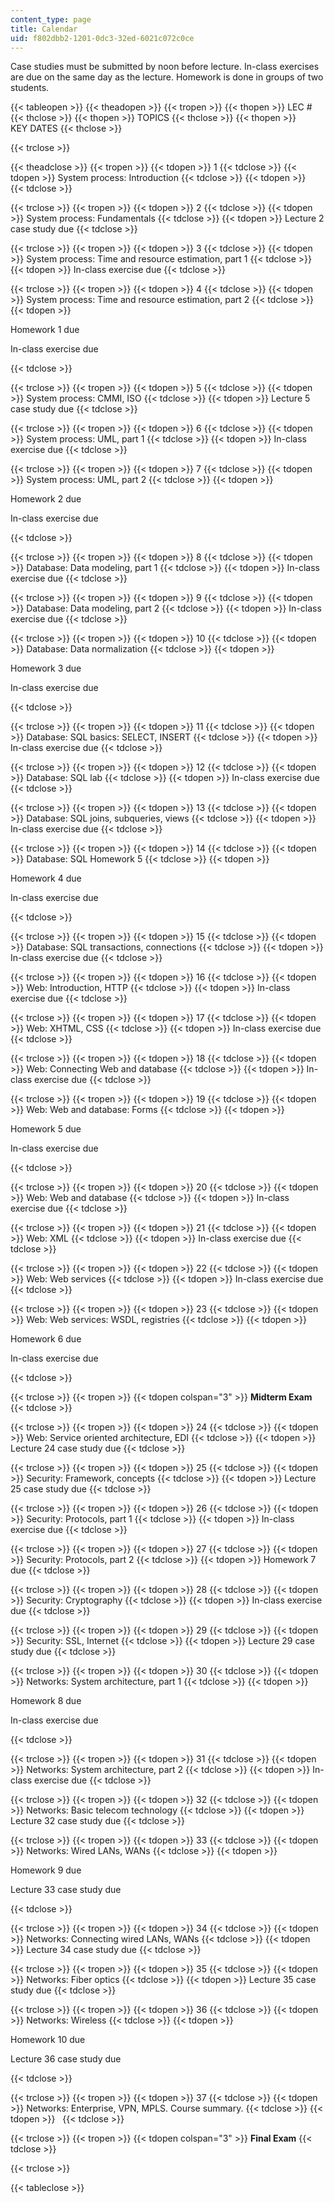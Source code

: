```yaml
---
content_type: page
title: Calendar
uid: f802dbb2-1201-0dc3-32ed-6021c072c0ce
---
```


Case studies must be submitted by noon before lecture. In-class exercises are due on the same day as the lecture. Homework is done in groups of two students.

{{< tableopen >}}
{{< theadopen >}}
{{< tropen >}}
{{< thopen >}}
LEC #
{{< thclose >}}
{{< thopen >}}
TOPICS
{{< thclose >}}
{{< thopen >}}
KEY DATES
{{< thclose >}}

{{< trclose >}}

{{< theadclose >}}
{{< tropen >}}
{{< tdopen >}}
1
{{< tdclose >}}
{{< tdopen >}}
System process: Introduction
{{< tdclose >}}
{{< tdopen >}}
 
{{< tdclose >}}

{{< trclose >}}
{{< tropen >}}
{{< tdopen >}}
2
{{< tdclose >}}
{{< tdopen >}}
System process: Fundamentals
{{< tdclose >}}
{{< tdopen >}}
Lecture 2 case study due
{{< tdclose >}}

{{< trclose >}}
{{< tropen >}}
{{< tdopen >}}
3
{{< tdclose >}}
{{< tdopen >}}
System process: Time and resource estimation, part 1
{{< tdclose >}}
{{< tdopen >}}
In-class exercise due
{{< tdclose >}}

{{< trclose >}}
{{< tropen >}}
{{< tdopen >}}
4
{{< tdclose >}}
{{< tdopen >}}
System process: Time and resource estimation, part 2
{{< tdclose >}}
{{< tdopen >}}


Homework 1 due

In-class exercise due


{{< tdclose >}}

{{< trclose >}}
{{< tropen >}}
{{< tdopen >}}
5
{{< tdclose >}}
{{< tdopen >}}
System process: CMMI, ISO
{{< tdclose >}}
{{< tdopen >}}
Lecture 5 case study due
{{< tdclose >}}

{{< trclose >}}
{{< tropen >}}
{{< tdopen >}}
6
{{< tdclose >}}
{{< tdopen >}}
System process: UML, part 1
{{< tdclose >}}
{{< tdopen >}}
In-class exercise due
{{< tdclose >}}

{{< trclose >}}
{{< tropen >}}
{{< tdopen >}}
7
{{< tdclose >}}
{{< tdopen >}}
System process: UML, part 2
{{< tdclose >}}
{{< tdopen >}}


Homework 2 due

In-class exercise due


{{< tdclose >}}

{{< trclose >}}
{{< tropen >}}
{{< tdopen >}}
8
{{< tdclose >}}
{{< tdopen >}}
Database: Data modeling, part 1
{{< tdclose >}}
{{< tdopen >}}
In-class exercise due
{{< tdclose >}}

{{< trclose >}}
{{< tropen >}}
{{< tdopen >}}
9
{{< tdclose >}}
{{< tdopen >}}
Database: Data modeling, part 2
{{< tdclose >}}
{{< tdopen >}}
In-class exercise due
{{< tdclose >}}

{{< trclose >}}
{{< tropen >}}
{{< tdopen >}}
10
{{< tdclose >}}
{{< tdopen >}}
Database: Data normalization
{{< tdclose >}}
{{< tdopen >}}


Homework 3 due

In-class exercise due


{{< tdclose >}}

{{< trclose >}}
{{< tropen >}}
{{< tdopen >}}
11
{{< tdclose >}}
{{< tdopen >}}
Database: SQL basics: SELECT, INSERT
{{< tdclose >}}
{{< tdopen >}}
In-class exercise due
{{< tdclose >}}

{{< trclose >}}
{{< tropen >}}
{{< tdopen >}}
12
{{< tdclose >}}
{{< tdopen >}}
Database: SQL lab
{{< tdclose >}}
{{< tdopen >}}
In-class exercise due
{{< tdclose >}}

{{< trclose >}}
{{< tropen >}}
{{< tdopen >}}
13
{{< tdclose >}}
{{< tdopen >}}
Database: SQL joins, subqueries, views
{{< tdclose >}}
{{< tdopen >}}
In-class exercise due
{{< tdclose >}}

{{< trclose >}}
{{< tropen >}}
{{< tdopen >}}
14
{{< tdclose >}}
{{< tdopen >}}
Database: SQL Homework 5
{{< tdclose >}}
{{< tdopen >}}


Homework 4 due

In-class exercise due


{{< tdclose >}}

{{< trclose >}}
{{< tropen >}}
{{< tdopen >}}
15
{{< tdclose >}}
{{< tdopen >}}
Database: SQL transactions, connections
{{< tdclose >}}
{{< tdopen >}}
In-class exercise due
{{< tdclose >}}

{{< trclose >}}
{{< tropen >}}
{{< tdopen >}}
16
{{< tdclose >}}
{{< tdopen >}}
Web: Introduction, HTTP
{{< tdclose >}}
{{< tdopen >}}
In-class exercise due
{{< tdclose >}}

{{< trclose >}}
{{< tropen >}}
{{< tdopen >}}
17
{{< tdclose >}}
{{< tdopen >}}
Web: XHTML, CSS
{{< tdclose >}}
{{< tdopen >}}
In-class exercise due
{{< tdclose >}}

{{< trclose >}}
{{< tropen >}}
{{< tdopen >}}
18
{{< tdclose >}}
{{< tdopen >}}
Web: Connecting Web and database
{{< tdclose >}}
{{< tdopen >}}
In-class exercise due
{{< tdclose >}}

{{< trclose >}}
{{< tropen >}}
{{< tdopen >}}
19
{{< tdclose >}}
{{< tdopen >}}
Web: Web and database: Forms
{{< tdclose >}}
{{< tdopen >}}


Homework 5 due

In-class exercise due


{{< tdclose >}}

{{< trclose >}}
{{< tropen >}}
{{< tdopen >}}
20
{{< tdclose >}}
{{< tdopen >}}
Web: Web and database
{{< tdclose >}}
{{< tdopen >}}
In-class exercise due
{{< tdclose >}}

{{< trclose >}}
{{< tropen >}}
{{< tdopen >}}
21
{{< tdclose >}}
{{< tdopen >}}
Web: XML
{{< tdclose >}}
{{< tdopen >}}
In-class exercise due
{{< tdclose >}}

{{< trclose >}}
{{< tropen >}}
{{< tdopen >}}
22
{{< tdclose >}}
{{< tdopen >}}
Web: Web services
{{< tdclose >}}
{{< tdopen >}}
In-class exercise due
{{< tdclose >}}

{{< trclose >}}
{{< tropen >}}
{{< tdopen >}}
23
{{< tdclose >}}
{{< tdopen >}}
Web: Web services: WSDL, registries
{{< tdclose >}}
{{< tdopen >}}


Homework 6 due

In-class exercise due


{{< tdclose >}}

{{< trclose >}}
{{< tropen >}}
{{< tdopen colspan="3" >}}
**Midterm Exam**
{{< tdclose >}}

{{< trclose >}}
{{< tropen >}}
{{< tdopen >}}
24
{{< tdclose >}}
{{< tdopen >}}
Web: Service oriented architecture, EDI
{{< tdclose >}}
{{< tdopen >}}
Lecture 24 case study due
{{< tdclose >}}

{{< trclose >}}
{{< tropen >}}
{{< tdopen >}}
25
{{< tdclose >}}
{{< tdopen >}}
Security: Framework, concepts
{{< tdclose >}}
{{< tdopen >}}
Lecture 25 case study due
{{< tdclose >}}

{{< trclose >}}
{{< tropen >}}
{{< tdopen >}}
26
{{< tdclose >}}
{{< tdopen >}}
Security: Protocols, part 1
{{< tdclose >}}
{{< tdopen >}}
In-class exercise due
{{< tdclose >}}

{{< trclose >}}
{{< tropen >}}
{{< tdopen >}}
27
{{< tdclose >}}
{{< tdopen >}}
Security: Protocols, part 2
{{< tdclose >}}
{{< tdopen >}}
Homework 7 due
{{< tdclose >}}

{{< trclose >}}
{{< tropen >}}
{{< tdopen >}}
28
{{< tdclose >}}
{{< tdopen >}}
Security: Cryptography
{{< tdclose >}}
{{< tdopen >}}
In-class exercise due
{{< tdclose >}}

{{< trclose >}}
{{< tropen >}}
{{< tdopen >}}
29
{{< tdclose >}}
{{< tdopen >}}
Security: SSL, Internet
{{< tdclose >}}
{{< tdopen >}}
Lecture 29 case study due
{{< tdclose >}}

{{< trclose >}}
{{< tropen >}}
{{< tdopen >}}
30
{{< tdclose >}}
{{< tdopen >}}
Networks: System architecture, part 1
{{< tdclose >}}
{{< tdopen >}}


Homework 8 due

In-class exercise due


{{< tdclose >}}

{{< trclose >}}
{{< tropen >}}
{{< tdopen >}}
31
{{< tdclose >}}
{{< tdopen >}}
Networks: System architecture, part 2
{{< tdclose >}}
{{< tdopen >}}
In-class exercise due
{{< tdclose >}}

{{< trclose >}}
{{< tropen >}}
{{< tdopen >}}
32
{{< tdclose >}}
{{< tdopen >}}
Networks: Basic telecom technology
{{< tdclose >}}
{{< tdopen >}}
Lecture 32 case study due
{{< tdclose >}}

{{< trclose >}}
{{< tropen >}}
{{< tdopen >}}
33
{{< tdclose >}}
{{< tdopen >}}
Networks: Wired LANs, WANs
{{< tdclose >}}
{{< tdopen >}}


Homework 9 due

Lecture 33 case study due


{{< tdclose >}}

{{< trclose >}}
{{< tropen >}}
{{< tdopen >}}
34
{{< tdclose >}}
{{< tdopen >}}
Networks: Connecting wired LANs, WANs
{{< tdclose >}}
{{< tdopen >}}
Lecture 34 case study due
{{< tdclose >}}

{{< trclose >}}
{{< tropen >}}
{{< tdopen >}}
35
{{< tdclose >}}
{{< tdopen >}}
Networks: Fiber optics
{{< tdclose >}}
{{< tdopen >}}
Lecture 35 case study due
{{< tdclose >}}

{{< trclose >}}
{{< tropen >}}
{{< tdopen >}}
36
{{< tdclose >}}
{{< tdopen >}}
Networks: Wireless
{{< tdclose >}}
{{< tdopen >}}


Homework 10 due

Lecture 36 case study due


{{< tdclose >}}

{{< trclose >}}
{{< tropen >}}
{{< tdopen >}}
37
{{< tdclose >}}
{{< tdopen >}}
Networks: Enterprise, VPN, MPLS. Course summary.
{{< tdclose >}}
{{< tdopen >}}
 
{{< tdclose >}}

{{< trclose >}}
{{< tropen >}}
{{< tdopen colspan="3" >}}
**Final Exam**
{{< tdclose >}}

{{< trclose >}}

{{< tableclose >}}